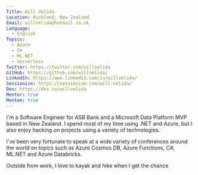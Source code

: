 ```yaml
---
Title: Will Velida
Location: Auckland, New Zealand
Email: willvelida@hotmail.co.uk
Language:
  - English
Topics:
  - Azure
  - C#
  - ML.NET
  - Serverless
Twitter: https://twitter.com/willvelida
GitHub: https://github.com/willvelida/
LinkedIn: https://www.linkedin.com/in/willvelida/
Sessionize: https://sessionize.com/will-velida/
Dev: https://dev.to/willvelida
Mentor: true
Mentee: true
---
```

I'm a Software Engineer for ASB Bank and a Microsoft Data Platform MVP based in New Zealand. I spend most of my time using .NET and Azure, but I also enjoy hacking on projects using a variety of technologies.

I've been very fortunate to speak at a wide variety of conferences around the world on topics such as Azure Cosmos DB, Azure Functions, C#, ML.NET and Azure Databricks.

Outside from work, I love to kayak and hike when I get the chance
